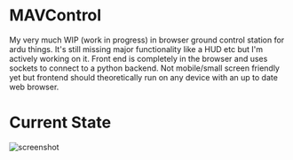 # MAVControl
My very much WIP (work in progress) in browser ground control station for ardu things. It's still missing major functionality like a HUD etc but I'm actively working on it. Front end is completely in the browser and uses sockets to connect to a python backend. Not mobile/small screen friendly yet but frontend should theoretically run on any device with an up to date web browser.

# Current State
![screenshot](https://github.com/jabelone/MAVControl/raw/master/screenshot.png)
